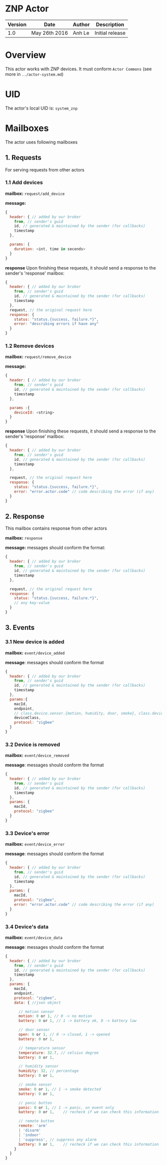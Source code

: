 ZNP Actor
=======================

| Version | Date | Author | Description |
|-------|-------|-------|-------------|
| 1.0  | May 26th 2016 | Anh Le  | Initial release |

# Overview

This actor works with ZNP devices. It must conform `Actor Commons` (see more in `../actor-system.md`)

# UID
The actor's local UID is: `system_znp`

# Mailboxes

The actor uses following mailboxes

## 1. Requests
For serving requests from other actors
### 1.1 Add devices

**mailbox:** `request/add_device`

**message:**
```javascript
{
  header: { // added by our broker
    from, // sender's guid
    id, // generated & maintained by the sender (for callbacks)
    timestamp
  },

  params: {
    duration: <int, time in seconds>
  }
}
```

**response**
Upon finishing these requests, it should send a response to the sender's 'response' mailbox:
```js
{
  header: { // added by our broker
    from, // sender's guid
    id, // generated & maintained by the sender (for callbacks)
    timestamp
  },
  request, // the original request here
  response: {
    status: "status.{success, failure.*}",
    error: "describing errors if have any"
  }
}
```

### 1.2 Remove devices

**mailbox:** `request/remove_device`

**message:**
```javascript
{
  header: { // added by our broker
    from, // sender's guid
    id, // generated & maintained by the sender (for callbacks)
    timestamp
  },

  params :{
    deviceId: <string>
  }
}
```

**response**
Upon finishing these requests, it should send a response to the sender's 'response' mailbox:
```js
{
  header: { // added by our broker
    from, // sender's guid
    id, // generated & maintained by the sender (for callbacks)
    timestamp
  },

  request, // the original request here
  response: {
    status: "status.{success, failure.*}",
    error: "error.actor.code" // code describing the error (if any)
  }
}
```

## 2. Response
This mailbox contains response from other actors

**mailbox:** `response`

**message:**  messages should conform the format:
```js
{
  header: { // added by our broker
    from, // sender's guid
    id, // generated & maintained by the sender (for callbacks)
    timestamp
  },

  request, // the original request here
  response: {
    status: "status.{success, failure.*}",
    // any key-value
  }
}
```

## 3. Events
### 3.1 New device is added

**mailbox:** `event/device_added`

**message**: messages should conform the format
```js
{
  header: { // added by our broker
    from, // sender's guid
    id, // generated & maintained by the sender (for callbacks)
    timestamp
  },
  params:{
    macId,
    endpoint,
    // class.device.sensor.{motion, humidity, door, smoke}, class.device.keyfob.{panic, remote}
    deviceClass,
    protocol: "zigbee"
  }
}
```

### 3.2 Device is removed

**mailbox:** `event/device_removed`

**message**: messages should conform the format
```js
{
  header: { // added by our broker
    from, // sender's guid
    id, // generated & maintained by the sender (for callbacks)
    timestamp
  },
  params: {
    macId,
    protocol: "zigbee"
  }
}
```

### 3.3 Device's error

**mailbox:** `event/device_error`

**message**: messages should conform the format
```js
{
  header: { // added by our broker
    from, // sender's guid
    id, // generated & maintained by the sender (for callbacks)
    timestamp
  },
  params: {
    macId,
    protocol: "zigbee",
    error: "error.actor.code" // code describing the error (if any)  
  }
}
```

### 3.4 Device's data

**mailbox:** `event/device_data`

**message**: messages should conform the format
```js
{
  header: { // added by our broker
    from, // sender's guid
    id, // generated & maintained by the sender (for callbacks)
    timestamp
  },
  params: {
    macId,
    endpoint,
    protocol: "zigbee",
    data: { //json object

      // motion sensor
      motion: 0 or 1, // 0 -> no motion
      battery: 0 or 1, // 1 -> battery ok, 0 -> battery low

      // door sensor
      open: 0 or 1, // 0 -> closed, 1 -> opened
      battery: 0 or 1,    

      // temperature sensor
      temperature: 32.7, // celsius degree
      battery: 0 or 1,    

      // humidity sensor
      humidity: 32, // percentage
      battery: 0 or 1,    

      // smoke sensor
      smoke: 0 or 1, // 1 -> smoke detected
      battery: 0 or 1,    

      // panic button
      panic: 0 or 1, // 1 -> panic, on event only
      battery: 0 or 1,    // recheck if we can check this information    

      // remote button
      remote: 'arm'
      | 'disarm'
      | 'indoor'
      | 'suppress', // suppress any alarm
      battery: 0 or 1,    // recheck if we can check this information        
    }
  }
}
```
